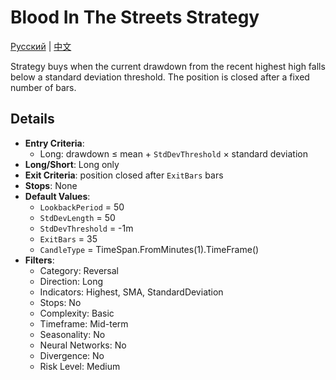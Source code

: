 # Blood In The Streets Strategy
[Русский](README_ru.md) | [中文](README_cn.md)

Strategy buys when the current drawdown from the recent highest high falls below a standard deviation threshold. The position is closed after a fixed number of bars.

## Details

- **Entry Criteria**:
  - Long: drawdown ≤ mean + `StdDevThreshold` × standard deviation
- **Long/Short**: Long only
- **Exit Criteria**: position closed after `ExitBars` bars
- **Stops**: None
- **Default Values**:
  - `LookbackPeriod` = 50
  - `StdDevLength` = 50
  - `StdDevThreshold` = -1m
  - `ExitBars` = 35
  - `CandleType` = TimeSpan.FromMinutes(1).TimeFrame()
- **Filters**:
  - Category: Reversal
  - Direction: Long
  - Indicators: Highest, SMA, StandardDeviation
  - Stops: No
  - Complexity: Basic
  - Timeframe: Mid-term
  - Seasonality: No
  - Neural Networks: No
  - Divergence: No
  - Risk Level: Medium
